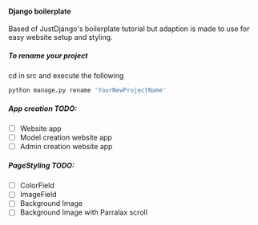 #### Django boilerplate

Based of JustDjango's boilerplate tutorial but adaption is made to use for easy website setup and styling.

##### To rename your project
cd in src and execute the following
```python
python manage.py rename 'YourNewProjectName'
```

##### App creation TODO:
- [ ] Website app
- [ ] Model creation website app
- [ ] Admin creation website app

##### PageStyling TODO:
- [ ] ColorField
- [ ] ImageField
- [ ] Background Image
- [ ] Background Image with Parralax scroll

